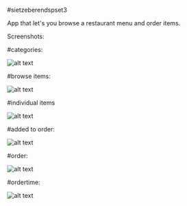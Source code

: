 #sietzeberendspset3

App that let's you browse a restaurant menu and order items. 

Screenshots:

#categories:

![alt text](https://raw.githubusercontent.com/sietzeberends/sietzeberendspset3/master/categoriesstartscreen.png)

#browse items:

![alt text](https://raw.githubusercontent.com/sietzeberends/sietzeberendspset3/master/browseitems.png)

#individual items

![alt text](https://raw.githubusercontent.com/sietzeberends/sietzeberendspset3/master/individualitem.png)

#added to order:

![alt text](https://raw.githubusercontent.com/sietzeberends/sietzeberendspset3/master/addedtoorder.png)

#order:

![alt text](https://raw.githubusercontent.com/sietzeberends/sietzeberendspset3/master/order.png)

#ordertime:

![alt text](https://raw.githubusercontent.com/sietzeberends/sietzeberendspset3/master/ordertime.png)

